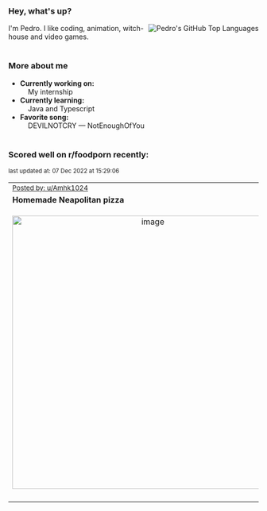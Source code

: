 ### Hey, what's up?
<img align="right" alt="Pedro's GitHub Top Languages" src="https://github-readme-stats.vercel.app/api/top-langs/?username=PedrosUsername&exclude_repo=HW2&layout=compact" />

I'm Pedro. I like coding, animation, witch-house and video games.<br><br>

### More about me
- **Currently working on:**  
&nbsp;&nbsp;&nbsp;&nbsp;My internship
- **Currently learning:**  
&nbsp;&nbsp;&nbsp;&nbsp;Java and Typescript
- **Favorite song:**  
&nbsp;&nbsp;&nbsp;&nbsp;DEVILNOTCRY — NotEnoughOfYou<br><br>

### Scored well on r/foodporn recently:

<p align="left"><sub>last updated at: 07 Dec 2022 at 15:29:06</sub></p>

|   |
| --- |
| <sub>[Posted by: u/Amhk1024][source]</sub> |
| **Homemade Neapolitan pizza** | 
|<p align="center"> <img alt="image" src="https://i.redd.it/jecmf91gsc4a1.jpg" width="550" /> </p>|
|   |

  



  
  
  
[linkedin]: https://linkedin.com/in/pedro-h-r-gomes-8a487b14a/
[gmail]: mailto:pilique11@gmail.com
[source]: https://reddit.com/r/FoodPorn/comments/zecfn5/homemade_neapolitan_pizza/
[redditAPI]: https://www.reddit.com/dev/api/